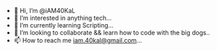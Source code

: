 - 👋 Hi, I’m @iAM40KaL
- 👀 I’m interested in anything tech...
- 🌱 I’m currently learning Scripting...
- 💞️ I’m looking to collaborate && learn how to code with the big dogs..
- 📫 How to reach me iam.40kal@gmail.com...

<!---
iAM40KaL/iAM40KaL is a ✨ special ✨ repository because its `README.md` (this file) appears on your GitHub profile.
You can click the Preview link to take a look at your changes.
--->
